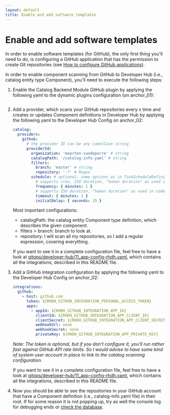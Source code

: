 ```yaml
---
layout: default
title: Enable and add software templates
---
```


# Enable and add software templates

In order to enable software templates (for GitHub), the only first thing you'll need to do, is configuring a GitHub application that has the permission to
create Git repositories (see [How to configure GitHub applications](https://maarten-vandeperre.github.io/developer-hub-documentation/github/token_configurations.html)).

In order to enable component scanning from GitHub to Developer Hub (i.e., catalog entity type Component),
you'll need to execute the following steps:
1. Enable the Catalog Backend Module GitHub plugin by applying the following yaml to the dynamic plugins configuration (on anchor_01):
    ```yaml
    
    ```
2. Add a provider, which scans your GitHub repositories every x time and creates or updates
   Component definitions in Developer Hub by applying the following yaml to the Developer Hub Config on anchor_02:
    ```yaml
    catalog:
      providers:
        github:
          # the provider ID can be any camelCase string
          providerId:
            organization: 'maarten-vandeperre' # string
            catalogPath: '/catalog-info.yaml' # string
            filters:
              branch: 'master' # string
              repository: '.*' # Regex
            schedule: # optional; same options as in TaskScheduleDefinition
              # supports cron, ISO duration, "human duration" as used in code
              frequency: { minutes: 1 }
              # supports ISO duration, "human duration" as used in code
              timeout: { minutes: 1 }
              initialDelay: { seconds: 15 }
    ```

   Most important configurations:
    * catalogPath: the catalog entity Component type definition, which describes the given component.
    * filters > branch: branch to look at.
    * repository: I will scan all my repositories, so I add a regular expression, covering everything.

   If you want to see it in a complete configuration file, feel free to have a look at [gitops/developer-hub/11_app-config-rhdh.yaml](https://github.com/maarten-vandeperre/developer-hub-documentation/tree/argo/gitops/developer-hub/11_app-config-rhdh.yaml),
   which contains all the integrations, described in this README file.
3. Add a GitHub integration configuration by applying the following yaml to the Developer Hub Config on anchor_02:
    ```yaml
    integrations:
      github:
        - host: github.com
          token: ${RHDH_GITHUB_INTEGRATION_PERSONAL_ACCESS_TOKEN}
          apps:
            - appId: ${RHDH_GITHUB_INTEGRATION_APP_ID}
              clientId: ${RHDH_GITHUB_INTEGRATION_APP_CLIENT_ID}
              clientSecret: ${RHDH_GITHUB_INTEGRATION_APP_CLIENT_SECRET}
              webhookUrl: none
              webhookSecret: none
              privateKey: ${RHDH_GITHUB_INTEGRATION_APP_PRIVATE_KEY}
    ```
   _Note: The token is optional, but if you don't configure it, you'll run rather fast against GitHub API rate limits. So I would advise to have
   some kind of system user account in place to link to the catalog scanning configuration._

   If you want to see it in a complete configuration file, feel free to have a look at [gitops/developer-hub/11_app-config-rhdh.yaml](https://github.com/maarten-vandeperre/developer-hub-documentation/tree/argo/gitops/developer-hub/11_app-config-rhdh.yaml),
   which contains all the integrations, described in this README file.
4. Now you should be able to see the repositories in your GitHub account that have a
   Component definition (i.e., catalog-info.yaml file) in their root. If for some reason it is not
   popping up, try as well the console log for debugging ends or [check the database](https://maarten-vandeperre.github.io/developer-hub-documentation/general/debug.html).